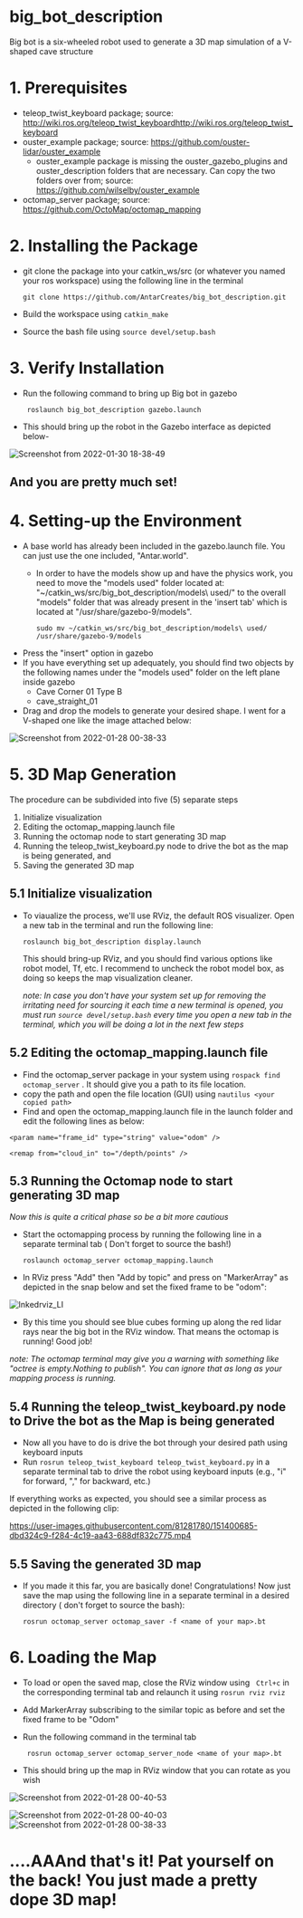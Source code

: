 # big_bot_description
Big bot is a six-wheeled robot used to generate a 3D map simulation  of a V-shaped cave structure


# 1. Prerequisites
* teleop_twist_keyboard package; source: http://wiki.ros.org/teleop_twist_keyboardhttp://wiki.ros.org/teleop_twist_keyboard
* ouster_example package; source: https://github.com/ouster-lidar/ouster_example
  * ouster_example package is missing the ouster_gazebo_plugins and ouster_description folders that are necessary. Can copy the two folders over from; source: https://github.com/wilselby/ouster_example
* octomap_server package; source: https://github.com/OctoMap/octomap_mapping


# 2. Installing the Package
* git clone the package into your catkin_ws/src (or whatever you named your ros workspace) using the following line in the terminal

  ```git clone https://github.com/AntarCreates/big_bot_description.git```
* Build the workspace using
  ```catkin_make```
* Source the bash file using ```source devel/setup.bash```

# 3. Verify Installation
* Run the following command to bring up Big bot in gazebo

  ``` roslaunch big_bot_description gazebo.launch```
* This should bring up the robot in the Gazebo interface as depicted below-

![Screenshot from 2022-01-30 18-38-49](https://user-images.githubusercontent.com/81281780/151689611-cf0d043e-ca5a-4b99-9533-68997f6261c3.png)


##                                                                  And you are pretty much set!

# 4. Setting-up the Environment
* A base world has already been included in the gazebo.launch file. You can just use the one included, "Antar.world".
  * In order to have the models show up and have the physics work, you need to move the "models used" folder located at: "~/catkin_ws/src/big_bot_description/models\ used/" to the overall "models" folder that was already present in the 'insert tab' which is located at "/usr/share/gazebo-9/models".
    
    ```sudo mv ~/catkin_ws/src/big_bot_description/models\ used/ /usr/share/gazebo-9/models```
* Press the "insert" option in gazebo
* If you have everything set up adequately, you should find two objects by the following names under the "models used" folder on the left plane inside gazebo
  * Cave Corner 01 Type B
  * cave_straight_01
* Drag and drop the models to generate your desired shape. I went for a V-shaped one like the image attached below:

![Screenshot from 2022-01-28 00-38-33](https://user-images.githubusercontent.com/81281780/151383566-bc73c040-ba0a-41c3-af31-48fd1b3f81d8.png)

# 5. 3D Map Generation
The procedure can be subdivided into five (5) separate steps
  1. Initialize visualization
  2. Editing the octomap_mapping.launch file
  3. Running the octomap node to start generating 3D map
  4. Running the teleop_twist_keyboard.py node to drive the bot as the map is being generated, and
  5. Saving the generated 3D map

## 5.1 Initialize visualization
* To viaualize the process, we'll use RViz, the default ROS visualizer. Open a new tab in the terminal and run the following line:

  ```roslaunch big_bot_description display.launch```
  
  This should bring-up RViz, and you should find various options like robot model, Tf, etc. I recommend to uncheck the robot model box, as doing so keeps the map visualization          cleaner.
  
  *note: In case you don't have your system set up for removing the irritating need for sourcing it each time a new terminal is opened, you must run ```source devel/setup.bash``` every time you open a new tab in the terminal, which you will be doing a lot in the next few steps*
  
 ## 5.2 Editing the octomap_mapping.launch file
 
 * Find the octomap_server package in your system using ```rospack find octomap_server``` . It should give you a path to its file location.
 * copy the path and open the file location (GUI) using  ```nautilus <your copied path>```
 * Find and open the octomap_mapping.launch file in the launch folder and edit the following lines as below:
 
  ```<param name="frame_id" type="string" value="odom" />```
  
  ```<remap from="cloud_in" to="/depth/points" />```
 
 
 
 ## 5.3 Running the Octomap node to start generating 3D map
 *Now this is quite a critical phase so be a bit more cautious*
 
 * Start the octomapping process by running the following line in a separate terminal tab ( Don't forget to source the bash!)
 
    ```roslaunch octomap_server octomap_mapping.launch```
 * In RViz press "Add" then "Add by topic" and press on "MarkerArray" as depicted in the snap below and set the fixed frame to be "odom":
 
 ![Inkedrviz_LI](https://user-images.githubusercontent.com/81281780/151390372-c5f5ee0e-689a-439f-83ea-f69d3fac0eb3.jpg)

  
  * By this time you should see blue cubes forming up along the red lidar rays near the big bot in the RViz window. That means the octomap is running! Good job!

*note: The octomap terminal may give you a warning with something like "octree is empty.Nothing to publish". You can ignore that as long as your mapping process is running.*

## 5.4 Running the teleop_twist_keyboard.py node to Drive the bot as the Map is being generated

* Now all you have to do is drive the bot through your desired path using keyboard inputs
* Run ```rosrun teleop_twist_keyboard teleop_twist_keyboard.py``` in a separate terminal tab to drive the robot using keyboard inputs (e.g., "i" for forward, "," for backward, etc.)

If everything works as expected, you should see a similar process as depicted in the following clip:

https://user-images.githubusercontent.com/81281780/151400685-dbd324c9-f284-4c19-aa43-688df832c775.mp4


## 5.5 Saving the generated 3D map
* If you made it this far, you are basically done! Congratulations! Now just save the map using the following line in a separate terminal in a desired directory ( don't forget to source the bash):

  ```rosrun octomap_server octomap_saver -f <name of your map>.bt``` 
  
# 6. Loading the Map

* To load or open the saved map, close the RViz window using ``` Ctrl+c``` in the corresponding terminal tab and relaunch it using ```rosrun rviz rviz```
* Add MarkerArray subscribing to the similar topic as before and set the fixed frame to be "Odom"
* Run the following command in the terminal tab 

  ``` rosrun octomap_server octomap_server_node <name of your map>.bt``` 
  
 * This should bring up the map in RViz window that you can rotate as you wish

  ![Screenshot from 2022-01-28 00-40-53](https://user-images.githubusercontent.com/81281780/151402730-6bed9415-6d21-4002-b4a8-8ed784c249ad.png)

![Screenshot from 2022-01-28 00-40-03](https://user-images.githubusercontent.com/81281780/151402740-00a44ab8-594a-43c9-b873-f4ca73d46129.png)
![Screenshot from 2022-01-28 00-38-33](https://user-images.githubusercontent.com/81281780/151403892-ebb06c55-7582-4e07-ab1a-127711689488.png)
  


# ....AAAnd that's it! Pat yourself on the back! You just made a pretty dope 3D map!
